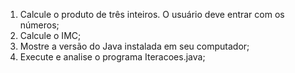 1) Calcule o produto de três inteiros. O usuário deve entrar com os números;
2) Calcule o IMC;
3) Mostre a versão do Java instalada em seu computador;
4) Execute e analise o programa Iteracoes.java;
